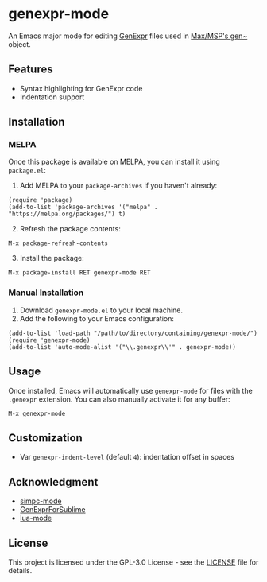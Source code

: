 # genexpr-mode

An Emacs major mode for editing [GenExpr](https://docs.cycling74.com/max8/vignettes/gen_genexpr) files used in [Max/MSP's gen~](https://docs.cycling74.com/max8/vignettes/gen_overview) object.

## Features

- Syntax highlighting for GenExpr code
- Indentation support

## Installation

### MELPA

Once this package is available on MELPA, you can install it using `package.el`:

1. Add MELPA to your `package-archives` if you haven't already:

```elisp
(require 'package)
(add-to-list 'package-archives '("melpa" . "https://melpa.org/packages/") t)
```

2. Refresh the package contents:

```
M-x package-refresh-contents
```

3. Install the package:

```
M-x package-install RET genexpr-mode RET
```

### Manual Installation

1. Download `genexpr-mode.el` to your local machine.
2. Add the following to your Emacs configuration:

```elisp
(add-to-list 'load-path "/path/to/directory/containing/genexpr-mode/")
(require 'genexpr-mode)
(add-to-list 'auto-mode-alist '("\\.genexpr\\'" . genexpr-mode))
```

## Usage

Once installed, Emacs will automatically use `genexpr-mode` for files with the `.genexpr` extension. You can also manually activate it for any buffer:

```
M-x genexpr-mode
```

## Customization

- Var `genexpr-indent-level` (default `4`): indentation offset in spaces

## Acknowledgment

- [simpc-mode](https://github.com/rexim/simpc-mode)
- [GenExprForSublime](https://github.com/emmanueljourdan/GenExprForSublime)
- [lua-mode](https://github.com/immerrr/lua-mode)

## License

This project is licensed under the GPL-3.0 License - see the [LICENSE](LICENSE) file for details.
